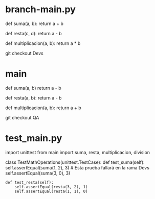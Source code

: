 # branch-main.py
def suma(a, b):
    return a + b

def resta(c, d):
    return a - b

def multiplicacion(a, b):
    return a * b
    
git checkout Devs
# main
def suma(a, b)
    return a - b

def resta(a, b):
    return a - b

def multiplicacion(a, b):
    return a + b


git checkout QA
 # test_main.py

import unittest
from main import suma, resta, multiplicacion, division

class TestMathOperations(unittest.TestCase):
    def test_suma(self):
        self.assertEqual(suma(1, 2), 3)  # Esta prueba fallará en la rama Devs
        self.assertEqual(suma(3, 0), 3)

    def test_resta(self):
        self.assertEqual(resta(3, 2), 1)
        self.assertEqual(resta(1, 1), 0)





